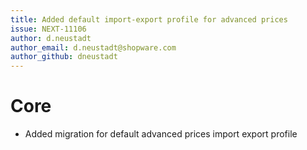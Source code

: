 ```yaml
---
title: Added default import-export profile for advanced prices
issue: NEXT-11106
author: d.neustadt
author_email: d.neustadt@shopware.com 
author_github: dneustadt
---
```

# Core
* Added migration for default advanced prices import export profile
